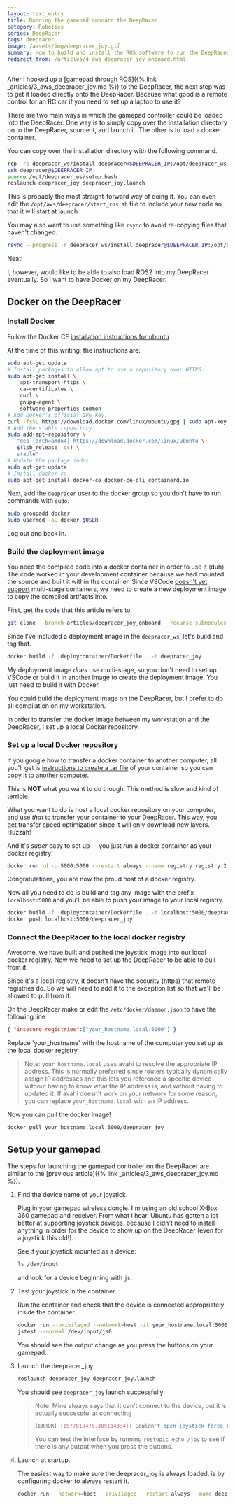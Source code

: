 ```yaml
---
layout: text_entry
title: Running the gamepad onboard the DeepRacer
category: Robotics
series: DeepRacer
tags: deepracer
image: /assets/img/deepracer_joy.gif
summary: How to build and install the ROS software to run the DeepRacer with a gamepad or joystick.
redirect_from: /articles/4_aws_deepracer_joy_onboard.html
---
```


After I hooked up a [gamepad through ROS]({% link _articles/3_aws_deepracer_joy.md %}) to the DeepRacer, the next step was to get it loaded directly onto the DeepRacer.  Because what good is a remote control for an RC car if you need to set up a laptop to use it?

There are two main ways in which the gamepad controller could be loaded into the DeepRacer.  One way is to simply copy over the installation directory on to the DeepRacer, source it, and launch it.  The other is to load a docker container.

You can copy over the installation directory with the following command.

```bash
rcp -rp deepracer_ws/install deepracer@$DEEPRACER_IP:/opt/deepracer_ws
ssh deepracer@$DEEPRACER_IP
source /opt/deepracer_ws/setup.bash
roslaunch deepracer_joy deepracer_joy.launch
```

This is probably the most straight-forward way of doing it.  You can even edit the `/opt/aws/deepracer/start_ros.sh` file to include your new code so that it will start at launch.

You may also want to use something like `rsync` to avoid re-copying files that haven't changed.

```bash
rsync --progress -r deepracer_ws/install deepracer@$DEEPRACER_IP:/opt/deepracer_ws
```

Neat!

I, however, would like to be able to also load ROS2 into my DeepRacer eventually. So I want to have Docker on my DeepRacer.

## Docker on the DeepRacer

### Install Docker

Follow the Docker CE [installation instructions for ubuntu](https://docs.docker.com/install/linux/docker-ce/ubuntu/)

At the time of this writing, the instructions are:

```bash
sudo apt-get update
# Install packages to allow apt to use a repository over HTTPS:
sudo apt-get install \
    apt-transport-https \
    ca-certificates \
    curl \
    gnupg-agent \
    software-properties-common
# Add Docker’s official GPG key:
curl -fsSL https://download.docker.com/linux/ubuntu/gpg | sudo apt-key add -
# Add the stable repository
sudo add-apt-repository \
   "deb [arch=amd64] https://download.docker.com/linux/ubuntu \
   $(lsb_release -cs) \
   stable"
# Update the package index
sudo apt-get update
# Install docker-ce
sudo apt-get install docker-ce docker-ce-cli containerd.io
```

Next, add the `deepracer` user to the docker group so you don't have to run commands with `sudo`.

```bash
sudo groupadd docker
sudo usermod -aG docker $USER
```

Log out and back in.

### Build the deployment image

You need the compiled code into a docker container in order to use it (duh).  The code worked in your development container because we had mounted the source and built it within the container.   Since VSCode [doesn't yet support](https://github.com/microsoft/vscode-remote-release/issues/46) multi-stage containers, we need to create a new deployment image to copy the compiled artifacts into.

First, get the code that this article refers to.

```bash
git clone --branch articles/deepracer_joy_onboard --recurse-submodules https://github.com/athackst/deepracer_ws.git
```

Since I've included a deployment image in the `deepracer_ws`, let's build and tag that.

```bash
docker build -f .deploycontainer/Dockerfile . -t deepracer_joy
```

My deployment image _does_ use multi-stage, so you don't need to set up VSCode or build it in another image to create the deployment image. You just need to build it with Docker.

You could build the deployment image on the DeepRacer, but I prefer to do all compilation on my workstation.

In order to transfer the docker image between my workstation and the DeepRacer, I set up a local Docker repository.

### Set up a local Docker repository

If you google how to transfer a docker container to another computer, all you'll get is [instructions to create a tar file](https://stackoverflow.com/questions/23935141/how-to-copy-docker-images-from-one-host-to-another-without-using-a-repository) of your container so you can copy it to another computer.

This is **NOT** what you want to do though.  This method is slow and kind of terrible.

What you want to do is host a local docker repository on your computer, and use _that_ to transfer your container to your DeepRacer.  This way, you get transfer speed optimization since it will only download new layers. Huzzah!

And it's *super* easy to set up -- you just run a docker container as your docker registry!

```bash
docker run -d -p 5000:5000 --restart always --name registry registry:2
```

Congratulations, you are now the proud host of a docker registry.

Now all you need to do is build and tag any image with the prefix `localhost:5000` and you'll be able to push your image to your local registry.

```bash
docker build -f .deploycontainer/Dockerfile . -t localhost:5000/deepracer_joy
docker push localhost:5000/deepracer_joy
```

### Connect the DeepRacer to the local docker registry

Awesome, we have built and pushed the joystick image into our local docker registry. Now we need to set up the DeepRacer to be able to pull from it.

Since it's a local registry, it doesn't have the security (https) that remote registries do.  So we will need to add it to the exception list so that we'll be allowed to pull from it.

On the DeepRacer make or edit the `/etc/docker/daemon.json` to have the following line

```json
{ "insecure-registries":["your_hostname.local:5000"] }
```

Replace 'your_hostname' with the hostname of the computer you set up as the local docker registry.

> Note: `your_hostname.local` uses avahi to resolve the appropriate IP address.  This is normally preferred since routers typically dynamically assign IP addresses and this lets you reference a specific device without having to know what the IP address is, and without having to updated it.  If avahi doesn't work on your network for some reason, you can replace `your_hostname.local` with an IP address.

Now you can pull the docker image!

```bash
docker pull your_hostname.local:5000/deepracer_joy
```

## Setup your gamepad

The steps for launching the gamepad controller on the DeepRacer are similar to the [previous article]({% link _articles/3_aws_deepracer_joy.md %}).

1. Find the device name of your joystick.

    Plug in your gamepad wireless dongle.  I'm using an old school X-Box 360 gamepad and receiver.  From what I hear, Ubuntu has gotten a lot better at supporting joystick devices, because I didn't need to install anything in order for the device to show up on the DeepRacer (even for a joystick this old!).

    See if your joystick mounted as a device:

    ```bash
    ls /dev/input
    ```

    and look for a device beginning with `js`.

2. Test your joystick in the container.

    Run the container and check that the device is connected appropriately inside the container.

    ```bash
    docker run --privileged --network=host -it your_hostname.local:5000/deepracer_joy bash
    jstest --normal /dev/input/js0
    ```

    You should see the output change as you press the buttons on your gamepad.

3. Launch the deepracer_joy

    ```bash
    roslaunch deepracer_joy deepracer_joy.launch
    ```

    You should see `deepracer_joy` launch successfully

    > Note: Mine always says that it can't connect to the device, but it is actually successful at connecting
    >
    > ```bash
    > [ERROR] [1577818476.385114334]: Couldn't open joystick force feedback!
    >```
    >
    > You can test the interface by running `rostopic echo /joy`  to see if there is any output when you press the buttons.

4. Launch at startup.

   The easiest way to make sure the deepracer_joy is always loaded, is by configuring docker to always restart it.

   ```bash
   docker run --network=host --privileged --restart always --name deepracer_joy your_hostname:5000/deepracer_joy bash -c "roslaunch deepracer_joy deepracer_joy.launch teleop_config:=/opt/deepracer_ws/share/deepracer_joy/config/xbox_360.yaml"
   ```
